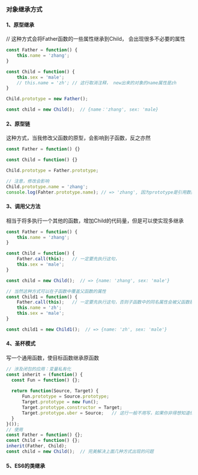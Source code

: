 
### 对象继承方式

#### 1、原型继承
// 这种方式会将Father函数的一些属性继承到Child， 会出现很多不必要的属性
```javascript
const Father = function() {
    this.name = 'zhang';
}

const Child = function() {
    this.sex = 'male';
    // this.name = 'zh'; // 这行取消注释， new出来的对象的name属性是zh
}

Child.prototype = new Father();

const child = new Child();  // {name：'zhang', sex: 'male}
```

#### 2、原型链
这种方式，当我修改父函数的原型，会影响到子函数，反之亦然
```javascript
const Father = function() {}

const Child = function() {}

Child.prototype = Father.prototype;

// 注意，修改会影响
Child.prototype.name = 'zhang';
console.log(Fahter.prototype.name); // => 'zhang', 因为prototype是引用数据类型，修改其属性会互相影响
```
#### 3、调用父方法
相当于将多执行一个其他的函数，增加Child的代码量，但是可以使实现多继承

```javascript
const Father = function() {
    this.name = 'zhang';
}

const Child = function() {
    Father.call(this);   // 一定要先执行这句，
    this.sex = 'male';
}

const child = new Child();  // => {name: 'zhang', sex: 'male'}

// 当然这种方式可以在子函数中覆盖父函数的属性
const Child1 = function() {
    Father.call(this);   // 一定要先执行这句，否则子函数中的同名属性会被父函数覆盖掉
    this.name = 'zh';
    this.sex = 'male';
}

const child1 = new Child1();  // => {name: 'zh', sex: 'male'}
```
#### 4、圣杯模式
写一个通用函数，使目标函数继承原函数
```javascript
// 涉及闭包的应用：变量私有化
const inherit = (function() {
  const Fun = function() {};
  
  return function(Source, Target) {
      Fun.prototype = Source.prototype;
      Target.prototype = new Fun();
      Target.prototype.constructor = Target;
      Target.prototype.uber = Source;   // 这行一般不用写，如果你非得想知道他继承自谁，加上这句
  }
}());
// 使用
const Father = function() {};
const Child = function() {};
inherit(Father, Child);
const child = new Child();  // 完美解决上面几种方式出现的问题
```
#### 5、ES6的类继承
